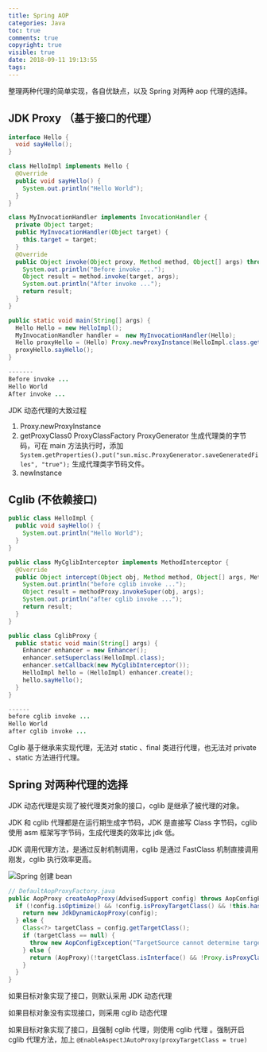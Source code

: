```yaml
---
title: Spring AOP
categories: Java
toc: true
comments: true
copyright: true
visible: true
date: 2018-09-11 19:13:55
tags:
---
```


整理两种代理的简单实现，各自优缺点，以及 Spring 对两种 aop 代理的选择。

<!--more-->

## JDK Proxy （基于接口的代理）

```java
interface Hello {
  void sayHello();
}

class HelloImpl implements Hello {
  @Override
  public void sayHello() {
    System.out.println("Hello World");
  }
}

class MyInvocationHandler implements InvocationHandler {
  private Object target;
  public MyInvocationHandler(Object target) {
    this.target = target;
  }
  @Override
  public Object invoke(Object proxy, Method method, Object[] args) throws Throwable{
    System.out.println("Before invoke ...");
    Object result = method.invoke(target, args);
    System.out.println("After invoke ...");
    return result;
  }
}

public static void main(String[] args) {
  Hello Hello = new HelloImpl();
  MyInvocationHandler handler =  new MyInvocationHandler(Hello);
  Hello proxyHello = (Hello) Proxy.newProxyInstance(HelloImpl.class.getClassLoader(), HelloImpl.class.getInterfaces(), handler);
  proxyHello.sayHello();
}

-------
Before invoke ...
Hello World
After invoke ...

```

JDK 动态代理的大致过程

1. Proxy.newProxyInstance
2. getProxyClass0   ProxyClassFactory   ProxyGenerator 生成代理类的字节码，可在 main 方法执行时，添加 `System.getProperties().put("sun.misc.ProxyGenerator.saveGeneratedFiles", "true");` 生成代理类字节码文件。
3. newInstance

## Cglib  (不依赖接口)

```java
public class HelloImpl {
  public void sayHello() {
    System.out.println("Hello World");
  }
}

public class MyCglibInterceptor implements MethodInterceptor {
  @Override
  public Object intercept(Object obj, Method method, Object[] args, MethodProxy methodProxy) throws Throwable {
    System.out.println("before cglib invoke ...");
    Object result = methodProxy.invokeSuper(obj, args);
    System.out.println("after cglib invoke ...");
    return result;
  }
}

public class CglibProxy {
  public static void main(String[] args) {
    Enhancer enhancer = new Enhancer();
    enhancer.setSuperclass(HelloImpl.class);
    enhancer.setCallback(new MyCglibInterceptor());
    HelloImpl hello = (HelloImpl) enhancer.create();
    hello.sayHello();
  }
}

------
before cglib invoke ...
Hello World
after cglib invoke ...
```

Cglib 基于继承来实现代理，无法对 static 、final 类进行代理，也无法对 private 、static 方法进行代理。



## Spring 对两种代理的选择

JDK 动态代理是实现了被代理类对象的接口，cglib 是继承了被代理的对象。

JDK 和 cglib 代理都是在运行期生成字节码，JDK 是直接写 Class 字节码，cglib 使用 asm 框架写字节码，生成代理类的效率比 jdk 低。

JDK 调用代理方法，是通过反射机制调用，cglib 是通过 FastClass 机制直接调用刚发，cglib 执行效率更高。

![Spring 创建 bean](https://user-images.githubusercontent.com/8939151/45362760-46494280-b608-11e8-9aa7-c874ac3b5e56.png)

```java
// DefaultAopProxyFactory.java
public AopProxy createAopProxy(AdvisedSupport config) throws AopConfigException {
  if (!config.isOptimize() && !config.isProxyTargetClass() && !this.hasNoUserSuppliedProxyInterfaces(config)) {
    return new JdkDynamicAopProxy(config);
  } else {
    Class<?> targetClass = config.getTargetClass();
    if (targetClass == null) {
      throw new AopConfigException("TargetSource cannot determine target class: Either an interface or a target is required for proxy creation.");
    } else {
      return (AopProxy)(!targetClass.isInterface() && !Proxy.isProxyClass(targetClass) ? new ObjenesisCglibAopProxy(config) : new JdkDynamicAopProxy(config));
    }
  }
}

```

如果目标对象实现了接口，则默认采用 JDK 动态代理

如果目标对象没有实现接口，则采用 cglib 动态代理

如果目标对象实现了接口，且强制 cglib 代理，则使用 cglib 代理 。强制开启 cglib 代理方法，加上 `@EnableAspectJAutoProxy(proxyTargetClass = true)`



